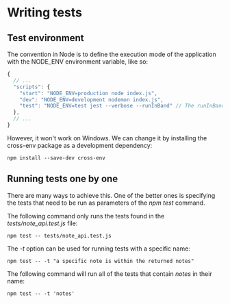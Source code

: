 # Writing tests

## Test environment
The convention in Node is to define the execution mode of the application with the NODE_ENV environment variable, like so:

```js
{
  // ...
  "scripts": {
    "start": "NODE_ENV=production node index.js",
    "dev": "NODE_ENV=development nodemon index.js",
    "test": "NODE_ENV=test jest --verbose --runInBand" // The runInBand option prevents Jest from running tests in parallel.
  },
  // ...
}
```

However, it won't work on Windows. We can change it by installing the cross-env package as a development dependency:

``` npm install --save-dev cross-env ```

## Running tests one by one
There are many ways to achieve this. One of the better ones is specifying the tests that need to be run as parameters of the *npm test* command.

The following command only runs the tests found in the *tests/note_api.test.js* file:

```npm test -- tests/note_api.test.js```

The *-t* option can be used for running tests with a specific name:

```npm test -- -t "a specific note is within the returned notes"```

The following command will run all of the tests that contain *notes* in their name:

```npm test -- -t 'notes'```
